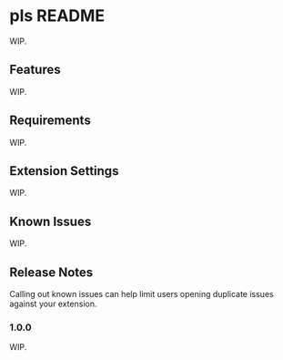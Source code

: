 # pls README

WIP.

## Features

WIP.

## Requirements

WIP.

## Extension Settings

WIP.

## Known Issues

WIP.

## Release Notes

Calling out known issues can help limit users opening duplicate issues against your extension.

### 1.0.0

WIP.
